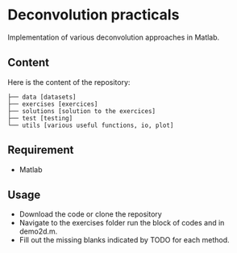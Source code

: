 Deconvolution practicals
=========================
Implementation of various deconvolution approaches in Matlab.

## Content
Here is the content of the repository:
```
├── data [datasets]
├── exercises [exercices]
├── solutions [solution to the exercices]
├── test [testing]
└── utils [various useful functions, io, plot]
```

## Requirement
- Matlab

## Usage
- Download the code or clone the repository
- Navigate to the exercises folder run the block of codes and in demo2d.m. 
- Fill out the missing blanks indicated by TODO for each method.
